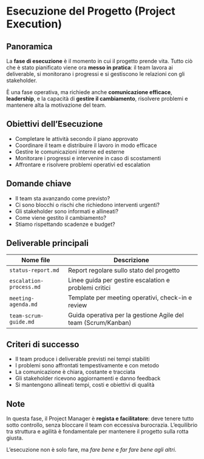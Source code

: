 # Esecuzione del Progetto (Project Execution)

## Panoramica

La **fase di esecuzione** è il momento in cui il progetto prende vita. Tutto ciò che è stato pianificato viene ora **messo in pratica**: il team lavora ai deliverable, si monitorano i progressi e si gestiscono le relazioni con gli stakeholder.

È una fase operativa, ma richiede anche **comunicazione efficace**, **leadership**, e la capacità di **gestire il cambiamento**, risolvere problemi e mantenere alta la motivazione del team.

## Obiettivi dell’Esecuzione

- Completare le attività secondo il piano approvato
- Coordinare il team e distribuire il lavoro in modo efficace
- Gestire le comunicazioni interne ed esterne
- Monitorare i progressi e intervenire in caso di scostamenti
- Affrontare e risolvere problemi operativi ed escalation

## Domande chiave

- Il team sta avanzando come previsto?
- Ci sono blocchi o rischi che richiedono interventi urgenti?
- Gli stakeholder sono informati e allineati?
- Come viene gestito il cambiamento?
- Stiamo rispettando scadenze e budget?

## Deliverable principali

| Nome file               | Descrizione                                                  |
|-------------------------|--------------------------------------------------------------|
| `status-report.md`      | Report regolare sullo stato del progetto                     |
| `escalation-process.md` | Linee guida per gestire escalation e problemi critici        |
| `meeting-agenda.md`     | Template per meeting operativi, check-in e review            |
| `team-scrum-guide.md`   | Guida operativa per la gestione Agile del team (Scrum/Kanban)|

## Criteri di successo

- Il team produce i deliverable previsti nei tempi stabiliti
- I problemi sono affrontati tempestivamente e con metodo
- La comunicazione è chiara, costante e tracciata
- Gli stakeholder ricevono aggiornamenti e danno feedback
- Si mantengono allineati tempi, costi e obiettivi di qualità

## Note

In questa fase, il Project Manager è **regista e facilitatore**: deve tenere tutto sotto controllo, senza bloccare il team con eccessiva burocrazia. L’equilibrio tra struttura e agilità è fondamentale per mantenere il progetto sulla rotta giusta.

L’esecuzione non è solo fare, ma *fare bene* e *far fare bene agli altri*.